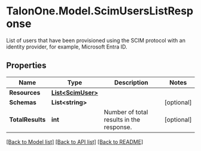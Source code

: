 # TalonOne.Model.ScimUsersListResponse
List of users that have been provisioned using the SCIM protocol with an identity provider, for example, Microsoft Entra ID.
## Properties

Name | Type | Description | Notes
------------ | ------------- | ------------- | -------------
**Resources** | [**List&lt;ScimUser&gt;**](ScimUser.md) |  | 
**Schemas** | **List&lt;string&gt;** |  | [optional] 
**TotalResults** | **int** | Number of total results in the response. | [optional] 

[[Back to Model list]](../README.md#documentation-for-models) [[Back to API list]](../README.md#documentation-for-api-endpoints) [[Back to README]](../README.md)


